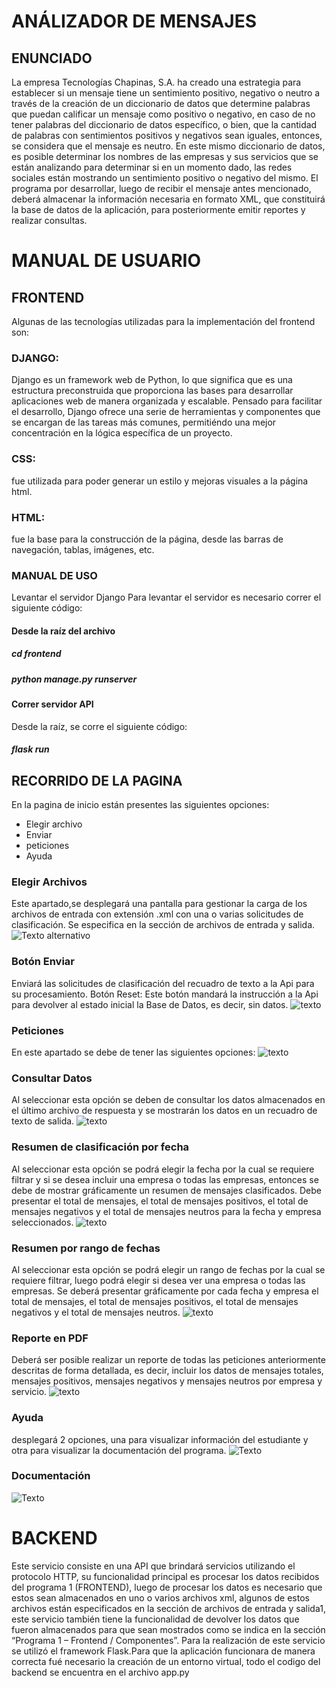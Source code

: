# ANÁLIZADOR DE MENSAJES 
## ENUNCIADO
La empresa Tecnologías Chapinas, S.A. ha creado una estrategia para establecer si un mensaje tiene un sentimiento positivo, negativo o neutro a través de la creación de un diccionario de datos que determine palabras que puedan calificar un mensaje como positivo o negativo, en caso de no tener palabras del diccionario de datos específico, o bien, que la cantidad de palabras con sentimientos positivos y negativos sean iguales, entonces, se considera que el mensaje es neutro. En este mismo diccionario de datos, es posible determinar los nombres de las empresas y sus servicios que se están analizando para determinar si en un momento dado, las redes sociales están mostrando un sentimiento positivo o negativo del mismo. El programa por desarrollar, luego de recibir el mensaje antes mencionado, deberá almacenar la información necesaria en formato XML, que constituirá la base de datos de la aplicación, para posteriormente emitir reportes y realizar consultas.
# MANUAL DE USUARIO
## FRONTEND
Algunas de las tecnologías utilizadas para la implementación del frontend son:
### DJANGO:
Django es un framework web de Python, lo que significa que es una estructura preconstruida que proporciona las bases para desarrollar aplicaciones web de manera organizada y escalable. Pensado para facilitar el desarrollo, Django ofrece una serie de herramientas y componentes que se encargan de las tareas más comunes, permitiéndo una mejor concentración en la lógica específica de un proyecto.
### CSS: 
fue utilizada para poder generar un estilo y mejoras visuales a la página html.
### HTML:
fue la base para la construcción de la página, desde las barras de navegación, tablas, imágenes, etc.
### MANUAL DE USO
Levantar el servidor Django
Para levantar el servidor es necesario correr el siguiente código:
#### Desde la raíz del archivo
##### cd frontend
##### python manage.py runserver
#### Correr servidor API
Desde la raíz, se corre el siguiente código:
##### flask run
## RECORRIDO DE LA PAGINA
En la pagina de inicio están presentes las siguientes opciones:
* Elegir archivo
* Enviar
* peticiones 
* Ayuda
### Elegir Archivos 
Este apartado,se desplegará una pantalla para gestionar la carga de los archivos de entrada con extensión .xml con una o varias solicitudes de clasificación. Se especifica en la sección de archivos de entrada y salida.
![Texto alternativo](capturas/elegir.jpg)
### Botón Enviar
Enviará las solicitudes de clasificación del recuadro de texto a la Api para su procesamiento. Botón Reset: Este botón mandará la instrucción a la Api para devolver al estado inicial la Base de Datos, es decir, sin datos.
![texto](capturas/enviar%20.jpg)
### Peticiones 
En este apartado se debe de tener las siguientes opciones:
![texto](capturas/consultar.jpg)
### Consultar Datos 
Al seleccionar esta opción se deben de consultar los datos almacenados en el último archivo de respuesta y se mostrarán los datos en un recuadro de texto de salida.
![texto](capturas/cosultar%20.jpg)
### Resumen de clasificación por fecha 
Al seleccionar esta opción se podrá elegir la fecha por la cual se requiere filtrar y si se desea incluir una empresa o todas las empresas, entonces se debe de mostrar gráficamente un resumen de mensajes clasificados. Debe presentar el total de mensajes, el total de mensajes positivos, el total de mensajes negativos y el total de mensajes neutros para la fecha y empresa seleccionados.
![texto](capturas/por%20fecha.jpg)
### Resumen por rango de fechas 
Al seleccionar esta opción se podrá elegir un rango de fechas por la cual se requiere filtrar, luego podrá elegir si desea ver una empresa o todas las empresas. Se deberá presentar gráficamente por cada fecha y empresa el total de mensajes, el total de mensajes positivos, el total de mensajes negativos y el total de mensajes neutros.
![texto](capturas/rango.jpg)
### Reporte en PDF 
Deberá ser posible realizar un reporte de todas las peticiones anteriormente descritas de forma detallada, es decir, incluir los datos de mensajes totales, mensajes positivos, mensajes negativos y mensajes neutros por empresa y servicio.
![texto](capturas/resumen%20pdf.jpg)
### Ayuda 
desplegará 2 opciones, una para visualizar información del estudiante y otra para visualizar la documentación del programa.
![Texto](capturas/ayyuda.jpg)
### Documentación
![Texto](capturas/pdf.jpg)
# BACKEND
Este servicio consiste en una API que brindará servicios utilizando el protocolo HTTP, su funcionalidad principal es procesar los datos recibidos del programa 1 (FRONTEND), luego de procesar los datos es necesario que estos sean almacenados en uno o varios archivos xml, algunos de estos archivos están especificados en la sección de archivos de entrada y salida1, este servicio también tiene la funcionalidad de devolver los datos que fueron almacenados para que sean mostrados como se indica en la sección “Programa 1 – Frontend / Componentes”.
Para la realización de este servicio se utilizó el framework Flask.Para que la aplicación funcionara de manera correcta fué necesario la creación de un entorno virtual, todo el codigo del backend se encuentra en el archivo app.py